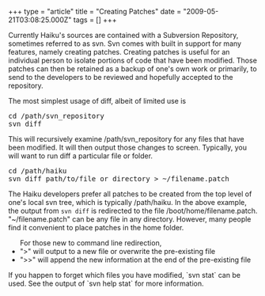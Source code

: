 +++
type = "article"
title = "Creating Patches"
date = "2009-05-21T03:08:25.000Z"
tags = []
+++

<p>Currently Haiku's sources are contained with a Subversion Repository, sometimes referred to as svn. Svn comes with built in support for many features, namely creating patches. Creating patches is useful for an individual person to isolate portions of code that have been modified. Those patches can then be retained as a backup of one's own work or primarily, to send to the developers to be reviewed and hopefully accepted to the repository. </p>


The most simplest usage of diff, albeit of limited use is 
<pre>
cd /path/svn_repository
svn diff
</pre>
This will recursively examine /path/svn_repository for any files that have been modified. It will then output those changes to screen. Typically, you will want to run diff a particular file or folder. 
<pre>
cd /path/haiku
svn diff path/to/file_or_directory &gt; ~/filename.patch
</pre>
The Haiku developers prefer all patches to be created from the top level of one's local svn tree, which is typically /path/haiku. In the above example, the output from `svn diff` is redirected to the file /boot/home/filename.patch.  "~/filename.patch" can be any file in any directory. However, many people find it convenient to place patches in the home folder. 
<ul>
For those new to command line redirection, 
<li>"&gt;" will output to a new file or overwrite the pre-existing file</li>
<li>"&gt;&gt;" will append the new information at the end of the pre-existing file</li>
</ul>

<p>If you happen to forget which files you have modified, `svn stat` can be used. See the output of `svn help stat` for more information.</p>